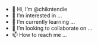 - 👋 Hi, I’m @chikntendie
- 👀 I’m interested in ...
- 🌱 I’m currently learning ...
- 💞️ I’m looking to collaborate on ...
- 📫 How to reach me ...

<!---
chikntendie/chikntendie is a ✨ special ✨ repository because its `README.md` (this file) appears on your GitHub profile.
You can click the Preview link to take a look at your changes.
--->
